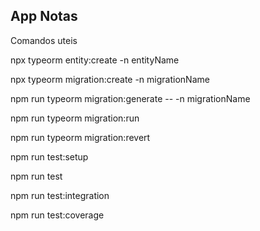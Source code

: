 ## App Notas

Comandos uteis

npx typeorm entity:create -n entityName

npx typeorm migration:create -n migrationName

npm run typeorm migration:generate -- -n migrationName

npm run typeorm migration:run

npm run typeorm migration:revert

npm run test:setup

npm run test

npm run test:integration

npm run test:coverage
